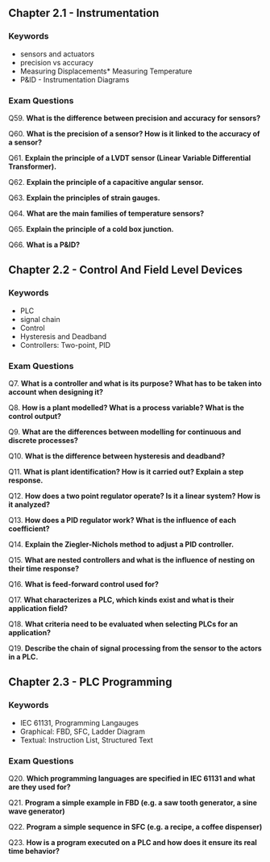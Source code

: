 ## Chapter 2.1 - Instrumentation

### Keywords

* sensors and actuators
* precision vs accuracy
* Measuring Displacements* Measuring Temperature
* P&ID - Instrumentation Diagrams

### Exam Questions

Q59. **What is the difference between precision and accuracy for sensors?**

Q60. **What is the precision of a sensor? How is it linked to the accuracy of a sensor?**

Q61. **Explain the principle of a LVDT sensor (Linear Variable Differential Transformer).**

Q62. **Explain the principle of a capacitive angular sensor.**

Q63. **Explain the principles of strain gauges.**

Q64. **What are the main families of temperature sensors?**

Q65. **Explain the principle of a cold box junction.**

Q66. **What is a P&ID?**

## Chapter 2.2 - Control And Field Level Devices

### Keywords
* PLC
* signal chain
* Control
* Hysteresis and Deadband
* Controllers: Two-point, PID

### Exam Questions

Q7. **What is a controller and what is its purpose? What has to be taken into account when designing it?**

Q8. **How is a plant modelled? What is a process variable? What is the control output?**

Q9. **What are the differences between modelling for continuous and discrete processes?**

Q10. **What is the difference between hysteresis and deadband?**

Q11. **What is plant identification? How is it carried out? Explain a step response.**

Q12. **How does a two point regulator operate? Is it a linear system? How is it analyzed?**

Q13. **How does a PID regulator work? What is the influence of each coefficient?**

Q14. **Explain the Ziegler-Nichols method to adjust a PID controller.**

Q15. **What are nested controllers and what is the influence of nesting on their time response?**

Q16. **What is feed-forward control used for?**

Q17. **What characterizes a PLC, which kinds exist and what is their application field?**

Q18. **What criteria need to be evaluated when selecting PLCs for an application?**

Q19. **Describe the chain of signal processing from the sensor to the actors in a PLC.**


## Chapter 2.3 - PLC Programming 

### Keywords

* IEC 61131, Programming Langauges
* Graphical: FBD, SFC, Ladder Diagram
* Textual: Instruction List, Structured Text

### Exam Questions 

Q20. **Which programming languages are specified in IEC 61131 and what are they used for?**

Q21. **Program a simple example in FBD (e.g. a saw tooth generator, a sine wave generator)**

Q22. **Program a simple sequence in SFC (e.g. a recipe, a coffee dispenser)**

Q23. **How is a program executed on a PLC and how does it ensure its real time behavior?**

